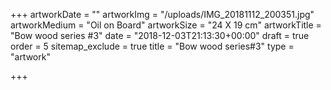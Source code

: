 +++
artworkDate = ""
artworkImg = "/uploads/IMG_20181112_200351.jpg"
artworkMedium = "Oil on Board"
artworkSize = "24 X 19 cm"
artworkTitle = "Bow wood series #3"
date = "2018-12-03T21:13:30+00:00"
draft = true
order = 5
sitemap_exclude = true
title = "Bow wood series#3"
type = "artwork"

+++
